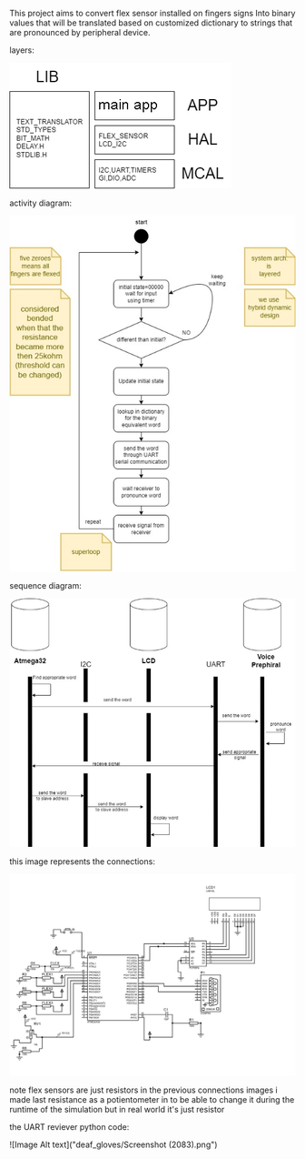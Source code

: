 This project aims to convert flex sensor installed on fingers signs Into binary values that will be
translated based on customized dictionary to strings that are pronounced by peripheral device. 

layers:

![Image Alt text](deaf_gloves/images/LAYERS.png)

activity diagram:

![Image Alt text](deaf_gloves/images/activity_diagram.jpg)

sequence diagram:

![Image Alt text](deaf_gloves/images/sequence_diagram.jpg)

this image represents the connections:

![Image Alt text](deaf_gloves/B1C5843y972AVTE0Re.pdf1.png)

note flex sensors are just resistors in the previous connections images 
i made last resistance as a potientometer in to be able to change it
during the runtime of the simulation but in real world it's just resistor

the UART reviever python code:

![Image Alt text]("deaf_gloves/Screenshot (2083).png")
